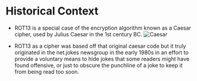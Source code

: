 # Historical Context
- ROT13 is a special case of the encryption algorithm known as a Caesar cipher, used by Julius Caesar in the 1st century BC.
![Caesar](https://user-images.githubusercontent.com/79860361/144267071-3f1bfc7b-c3de-4df3-909e-0aade480f0af.jpg)


- ROT13 as a cipher was based off that original caesar code but it truly originated in the net.jokes newsgroup in the early 1980s
in an effort to provide a voluntary means to hide jokes that some readers might have found offensive, or just to obscure the punchline of a joke to keep it from being read too soon.

